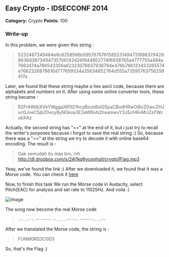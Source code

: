 ## Easy Crypto - IDSECCONF 2014

**Category:** Crypto
**Points:** 100

### Write-up

In this problem, we were given this string :

> 5232467249484e6c6258566b59576767615852314947316863794269636d3873494735706143426f644852774f6938765a4777755a484a7663474a766543356a62323076637938794e476b786133453265574e7662326878616d777659334a35634852764d555a73595763756258417a

Later, we found that these string maybe a hex ascii code, because there are alphabets and numbers on it.
After using some online converter tools, these string became :

> R2FrIHNlbXVkYWggaXR1IG1hcyBicm8sIG5paCBodHRwOi8vZGwuZHJvcGJveC5jb20vcy8yNGkxa3E2eWNvb2hxamwvY3J5cHRvMUZsYWcubXAz

Actually, the second string has "==" at the end of it, but i just try to recall the writer's purposes because i forgot to save the real string :(
So, because there was a "==" at the string we try to decode it with online base64 encoding. The result is :

> Gak semudah itu mas bro, nih http://dl.dropbox.com/s/24i1kq6ycoohqjl/crypto1Flag.mp3

Yeay, we've found the link :)
After we downloaded it, we found that it was a Morse code.
You can check it [here](crypto1Flag.mp3)

Now, to finish this task
We run the Morse code in Audacity, select Pitch(EAC) for analysis and set rate to 11025Hz.
And voila :)

![Image](screenshoot.png)

The song now become the real Morse code

> ..-. ..- -. -- ----- .-. ... ...-- -.-. ----- -.. ...--

After we translated the Morse code, the string is :

> FUNM0RS3C0D3

So, that's the Flag :)
